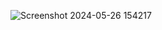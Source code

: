 ![Screenshot 2024-05-26 154217](https://github.com/Metsk-Inc/TL2024/assets/100226126/931b2664-a9e1-4de9-a4c3-c4e0fc9815be)
